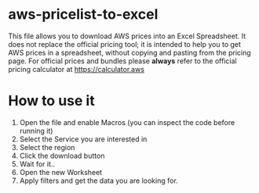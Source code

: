# aws-pricelist-to-excel
This file allows you to download AWS prices into an Excel Spreadsheet.
It does not replace the official pricing tool; it is intended to help you to get AWS prices in a spreadsheet, without copying and pasting from the pricing page.
For official prices and bundles please **always** refer to the official pricing calculator at https://calculator.aws
# How to use it 
1. Open the file and enable Macros (you can inspect the code before running it)
2. Select the Service you are interested in
3. Select the region
4. Click the download button
5. Wait for it..
6. Open the new Worksheet
7. Apply filters and get the data you are looking for.
